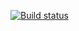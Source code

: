 [![Build status](https://ci.appveyor.com/api/projects/status/jfs4qajsn375x9vg?svg=true)](https://ci.appveyor.com/project/alloenne/aqa6-1-pageobject)
